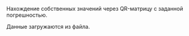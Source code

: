 Нахождение собственных значений через QR-матрицу с заданной погрешностью.

Данные загружаются из файла.
